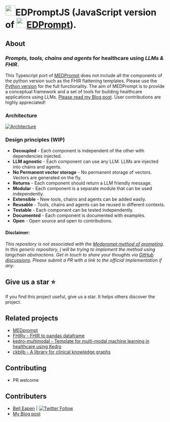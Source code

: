 # <img src="https://github.com/dermatologist/medprompt/blob/develop/images/medprompt_m_small.png" width="32" height="32">EDPromptJS (JavaScript version of [<img src="https://github.com/dermatologist/medprompt/blob/develop/images/medprompt_m_small.png" width="32" height="32">EDPrompt](https://github.com/dermatologist/medprompt)).

## About

### *Prompts, tools, chains and agents* for healthcare using *LLMs & FHIR*.
This Typescript port of [MEDPrompt](https://github.com/dermatologist/medprompt) does not include all the components of the python version such as the FHIR flattening templates. Please use the [Python version](https://github.com/dermatologist/medprompt) for the full functionality. The aim of MEDPrompt is to provide a conceptual framework and a set of tools for building healthcare applications using LLMs. [Please read my Blog post](https://nuchange.ca/2023/12/medprompt-how-to-architect-llm-solutions-for-healthcare.html). User contributions are highly appreciated!

### Architecture
[![Architecture](https://github.com/dermatologist/medprompt/blob/develop/notes/arch.drawio.svg)](https://github.com/dermatologist/medprompt/blob/develop/notes/arch.drawio.svg)

### Design principles (WIP)
* **Decoupled** - Each component is independent of the other with dependencies injected.
* **LLM agnostic** - Each component can use any LLM. LLMs are injected into chains and agents.
* **No Permanent vector storage** - No permanent storage of vectors. Vectors are generated on the fly.
* **Returns** - Each component should return a LLM friendly message.
* **Modular** - Each component is a separate module that can be used independently.
* **Extensible** - New tools, chains and agents can be added easily.
* **Reusable** - Tools, chains and agents can be reused in different contexts.
* **Testable** - Each component can be tested independently.
* **Documented** - Each component is documented with examples.
* **Open** - Open source and open to contributions.

#### Disclaimer:
*This repository is not associated with the [Medprompt method of prompting](https://arxiv.org/pdf/2311.16452.pdf). In this generic repository, [I](https://nuchange.ca) will be trying to implement the method using langchain abstractions. Get in touch to share your thoughts via [GitHub discussions](https://github.com/dermatologist/medprompt/discussions). Please submit a PR with a link to the official implementation if any.*

## Give us a star ⭐️
If you find this project useful, give us a star. It helps others discover the project.

## Related projects

* [MEDprompt](https://github.com/dermatologist/medprompt)
* [FHIRy - FHIR to pandas dataframe](https://github.com/dermatologist/fhiry)
* [kedro-multimodal - Template for multi-modal machine learning in healthcare using Kedro](https://github.com/dermatologist/kedro-multimodal)
* [ckblib - A library for clinical knowledge graphs](https://github.com/dermatologist/ckblib)

## Contributing
* PR welcome

## Contributers
* [Bell Eapen](https://nuchange.ca) | [![Twitter Follow](https://img.shields.io/twitter/follow/beapen?style=social)](https://twitter.com/beapen)
* [My Blog post](https://nuchange.ca/2023/12/medprompt-how-to-architect-llm-solutions-for-healthcare.html)